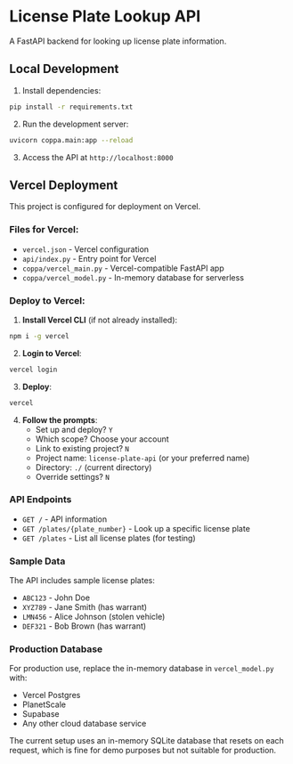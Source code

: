# License Plate Lookup API

A FastAPI backend for looking up license plate information.

## Local Development

1. Install dependencies:
```bash
pip install -r requirements.txt
```

2. Run the development server:
```bash
uvicorn coppa.main:app --reload
```

3. Access the API at `http://localhost:8000`

## Vercel Deployment

This project is configured for deployment on Vercel.

### Files for Vercel:
- `vercel.json` - Vercel configuration
- `api/index.py` - Entry point for Vercel
- `coppa/vercel_main.py` - Vercel-compatible FastAPI app
- `coppa/vercel_model.py` - In-memory database for serverless

### Deploy to Vercel:

1. **Install Vercel CLI** (if not already installed):
```bash
npm i -g vercel
```

2. **Login to Vercel**:
```bash
vercel login
```

3. **Deploy**:
```bash
vercel
```

4. **Follow the prompts**:
   - Set up and deploy? `Y`
   - Which scope? Choose your account
   - Link to existing project? `N`
   - Project name: `license-plate-api` (or your preferred name)
   - Directory: `./` (current directory)
   - Override settings? `N`

### API Endpoints

- `GET /` - API information
- `GET /plates/{plate_number}` - Look up a specific license plate
- `GET /plates` - List all license plates (for testing)

### Sample Data

The API includes sample license plates:
- `ABC123` - John Doe
- `XYZ789` - Jane Smith (has warrant)
- `LMN456` - Alice Johnson (stolen vehicle)
- `DEF321` - Bob Brown (has warrant)

### Production Database

For production use, replace the in-memory database in `vercel_model.py` with:
- Vercel Postgres
- PlanetScale
- Supabase
- Any other cloud database service

The current setup uses an in-memory SQLite database that resets on each request, which is fine for demo purposes but not suitable for production.
